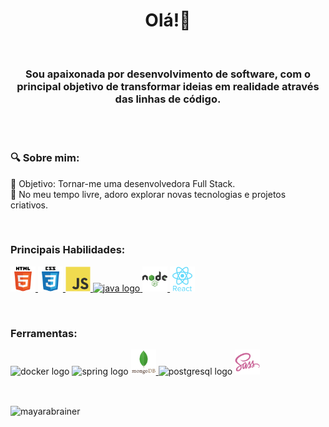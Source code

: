 <h1 align="center">Olá!👋</h1>
<br>
<h3 align="center">Sou apaixonada por desenvolvimento de software, com o principal objetivo de transformar ideias em realidade através das linhas de código.</h3>

<br>
<br>

<h3>🔍 Sobre mim:</h3>
<p>🎯 Objetivo: Tornar-me uma desenvolvedora Full Stack.
<br>
🎨 No meu tempo livre, adoro explorar novas tecnologias e projetos criativos.
</p>

<br>

<h3>Principais Habilidades:</h3>
<p align="left"> <a href="https://www.w3.org/html/" target="_blank" rel="noreferrer">   <img src="https://raw.githubusercontent.com/devicons/devicon/master/icons/html5/html5-original-wordmark.svg" alt="html5" width="40" height="40"/> </a>
<a href="https://www.w3schools.com/css/" target="_blank" rel="noreferrer"> <img src="https://raw.githubusercontent.com/devicons/devicon/master/icons/css3/css3-original-wordmark.svg" alt="css3" width="40" height="40"/> </a> <a href="https://developer.mozilla.org/en-US/docs/Web/JavaScript" target="_blank" rel="noreferrer"> <img src="https://raw.githubusercontent.com/devicons/devicon/master/icons/javascript/javascript-original.svg" alt="javascript" width="40" height="40"/> </a> <a href="https://nodejs.org" target="_blank" rel="noreferrer"> <img src="https://cdn.jsdelivr.net/gh/devicons/devicon/icons/java/java-original.svg" height="40" alt="java logo"  /> <img src="https://raw.githubusercontent.com/devicons/devicon/master/icons/nodejs/nodejs-original-wordmark.svg" alt="nodejs" width="40" height="40"/> </a> <a href="https://reactjs.org/" target="_blank" rel="noreferrer"> <img src="https://raw.githubusercontent.com/devicons/devicon/master/icons/react/react-original-wordmark.svg" alt="react" width="40" height="40"/> </a>
</p>

<br>

<h3>Ferramentas:</h3>
<p align="left"> 
    <img src="https://cdn.jsdelivr.net/gh/devicons/devicon/icons/docker/docker-plain-wordmark.svg" height="40" alt="docker logo"  />  <img src="https://cdn.jsdelivr.net/gh/devicons/devicon/icons/spring/spring-original.svg" height="40" alt="spring logo"  /> <a href="https://www.mongodb.com/" target="_blank" rel="noreferrer"> <img src="https://raw.githubusercontent.com/devicons/devicon/master/icons/mongodb/mongodb-original-wordmark.svg" alt="mongodb" width="40" height="40"/> </a>   <img src="https://cdn.jsdelivr.net/gh/devicons/devicon/icons/postgresql/postgresql-original.svg" height="40" alt="postgresql logo"  />  <a href="https://sass-lang.com" target="_blank" rel="noreferrer"> <img src="https://raw.githubusercontent.com/devicons/devicon/master/icons/sass/sass-original.svg" alt="sass" width="40" height="40"/> </a> 
</p>


<br>

<p><img align="center" src="https://github-readme-stats.vercel.app/api/top-langs?username=mayarabrainer&show_icons=true&locale=en&layout=compact" alt="mayarabrainer" /></p>
